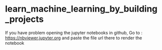 # learn_machine_learning_by_building_projects

If you have problem opening the jupyter notebooks in github,
Go to : https://nbviewer.jupyter.org
and paste the file url there to render the notebook
